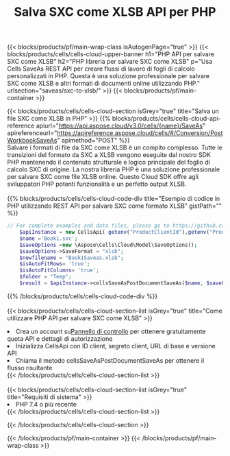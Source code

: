 ﻿---
title:  Salva SXC come XLSB API per PHP
description:  API cloud e SDK per Microsoft Excel e OpenOffice Calc. Converti foglio di calcolo in un altro file di formato.
url: /it/php/saveas/sxc-to-xlsb/
---
{{< blocks/products/pf/main-wrap-class isAutogenPage="true" >}}
{{< blocks/products/cells/cells-cloud-upper-banner h1="PHP API per salvare SXC come XLSB" h2="PHP libreria per salvare SXC come XLSB" p="Usa Cells SaveAs REST API per creare flussi di lavoro di fogli di calcolo personalizzati in PHP. Questa è una soluzione professionale per salvare SXC come XLSB e altri formati di documenti online utilizzando PHP." urlsection="saveas/sxc-to-xlsb/" >}}
{{< blocks/products/pf/main-container >}}

{{< blocks/products/cells/cells-cloud-section isGrey="true" title="Salva un file SXC come XLSB in PHP" >}}
{{% blocks/products/cells/cells-cloud-api-reference apiurl="https://api.aspose.cloud/v3.0/cells/{name}/SaveAs" apireferenceurl="https://apireference.aspose.cloud/cells/#/Conversion/PostWorkbookSaveAs" apimethod="POST" %}}
<br/>
Salvare i formati di file da SXC come XLSB è un compito complesso. Tutte le transizioni del formato da SXC a XLSB vengono eseguite dal nostro SDK PHP mantenendo il contenuto strutturale e logico principale del foglio di calcolo SXC di origine. La nostra libreria PHP è una soluzione professionale per salvare SXC come file XLSB online. Questo Cloud SDK offre agli sviluppatori PHP potenti funzionalità e un perfetto output XLSB.
<br/>
<br/>
{{% blocks/products/cells/cells-cloud-code-div title="Esempio di codice in PHP utilizzando REST API per salvare SXC come formato XLSB" gistPath="" %}}
  
```php
// For complete examples and data files, please go to https://github.com/aspose-cells-cloud/aspose-cells-cloud-php/
    $apiInstance = new CellsApi( getenv("ProductClientId"),getenv("ProductClientSecret") );
    $name ='Book1.sxc';
    $saveOptions =new \Aspose\Cells\Cloud\Model\SaveOptions();
    $saveOptions->SaveFormat = "xlsb";
    $newfilename = "Book1Saveas.xlsb";
    $isAutoFitRows= 'true';
    $isAutoFitColumns= 'true';
    $folder = "Temp";
    $result = $apiInstance->cellsSaveAsPostDocumentSaveAs($name, $saveOptions, $newfilename,$isAutoFitRows, $isAutoFitColumns, $folder);
```
  
{{% /blocks/products/cells/cells-cloud-code-div %}}
<br/>
<br/>
{{< blocks/products/cells/cells-cloud-section-list isGrey="true" title="Come utilizzare PHP API per salvare SXC come XLSB" >}}
<li> Crea un account su<a href="https://dashboard.aspose.cloud/">Pannello di controllo</a> per ottenere gratuitamente quota API e dettagli di autorizzazione</li>
<li>Inizializza CellsApi con ID client, segreto client, URL di base e versione API</li>
<li>Chiama il metodo cellsSaveAsPostDocumentSaveAs per ottenere il flusso risultante</li>
{{< /blocks/products/cells/cells-cloud-section-list >}}
<br/>
<br/>
{{< blocks/products/cells/cells-cloud-section-list isGrey="true" title="Requisiti di sistema" >}}
<li>PHP 7.4 o più recente</li>
{{< /blocks/products/cells/cells-cloud-section-list >}}

{{< /blocks/products/cells/cells-cloud-section >}}

{{< /blocks/products/pf/main-container >}}
{{< /blocks/products/pf/main-wrap-class >}}
